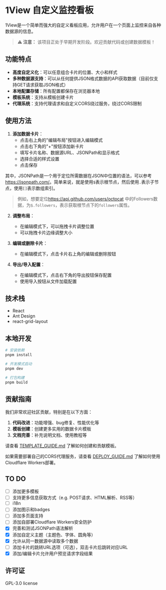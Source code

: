 # 1View 自定义监控看板

1View是一个简单而强大的自定义看板应用，允许用户在一个页面上监控来自各种数据源的信息。

> **⚠️ 注意：** 该项目正处于早期开发阶段。欢迎贡献代码或创建数据模板！

## 功能特点

- **高度自定义化**：可以任意组合卡片的位置、大小和样式
- **多种数据源支持**：可以从任何提供JSON格式数据的API获取数据（目前仅支持GET请求获取JSON格式）
- **本地配置存储**：所有配置都保存在浏览器本地
- **模板系统**：支持从模板创建卡片
- **代理系统**：支持代理请求和自定义CORS绕过服务，绕过CORS限制

## 使用方法

1. **添加数据卡片**：
   - 点击右上角的"编辑布局"按钮进入编辑模式
   - 点击右下角的"+"按钮添加新卡片
   - 填写卡片名称、数据源URL、JSONPath和显示格式
   - 选择合适的样式设置
   - 点击保存

其中，JSONPath是一个用于定位所需数据在JSON中位置的语法，可以参考<https://jsonpath.com/>。简单来说，就是使用`$`表示根节点，然后使用`.`表示子节点，使用`[]`表示数组索引。

> 例如，想要定位<https://api.github.com/users/octocat> 中的Followers数据，为`$.followers`，表示获取根节点下的`followers`属性。

2. **调整布局**：
   - 在编辑模式下，可以拖拽卡片调整位置
   - 可以拖拽卡片边缘调整大小

3. **编辑或删除卡片**：
   - 在编辑模式下，点击卡片右上角的编辑或删除按钮

4. **导出/导入配置**：
   - 在编辑模式下，点击右下角的导出按钮保存配置
   - 使用导入按钮从文件加载配置

## 技术栈

- React
- Ant Design
- react-grid-layout

## 本地开发

```bash
# 安装依赖
pnpm install

# 开发模式启动
pnpm dev

# 打包构建
pnpm build
```

## 贡献指南

我们非常欢迎社区贡献，特别是在以下方面：

1. **代码改进**：功能增强、bug修复、性能优化等
2. **模板创建**：创建更多实用的数据卡片模板
3. **文档完善**：补充说明文档、使用教程等

请查看 [TEMPLATE_GUIDE.md](./TEMPLATE_GUIDE.md) 了解如何创建和贡献模板。

如果需要部署自己的CORS代理服务，请查看 [DEPLOY_GUIDE.md](./DEPLOY_GUIDE.md) 了解如何使用Cloudflare Workers部署。

## TO DO

- [ ] 添加更多模板
- [ ] 支持更多信息获取方式（e.g. POST请求、HTML解析、RSS等）
- [ ] i18n
- [ ] 添加图示和badges
- [ ] 添加多页面支持
- [ ] 添加自部署Cloudflare Workers安全防护
- [x] 完善和测试JSONPath语法解析
- [x] 添加自定义主题（主题色、字体、圆角等）
- [x] 允许从同一数据源中读取多个数据
- [ ] 添加卡片的跳转URL选项（可选），双击卡片后跳转对应URL
- [x] 添加/编辑卡片允许用户预览请求字段结果

## 许可证

GPL-3.0 license
